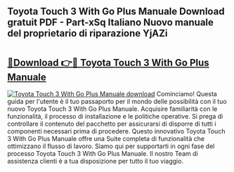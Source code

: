 ## Toyota Touch 3 With Go Plus Manuale Download gratuit PDF - Part-xSq Italiano Nuovo manuale del proprietario di riparazione YjAZi

# <h2><a href="http://dfgagj.blite.top/?on=Toyota+Touch+3+With+Go+Plus+Manuale">🔗Download 👉🔴 Toyota Touch 3 With Go Plus Manuale</a></h2>

[![Toyota Touch 3 With Go Plus Manuale download](https://i.imgur.com/lujVjoI.png)](http://dfgagj.blite.top/?on=Toyota+Touch+3+With+Go+Plus+Manuale)
Cominciamo! Questa guida per l'utente è il tuo passaporto per il mondo delle possibilità con il tuo nuovo Toyota Touch 3 With Go Plus Manuale. Acquisire familiarità con le funzionalità, il processo di installazione e le politiche operative. Si prega di controllare il contenuto del pacchetto per assicurarsi di disporre di tutti i componenti necessari prima di procedere. Questo innovativo Toyota Touch 3 With Go Plus Manuale offre una Suite completa di funzionalità che ottimizzano il flusso di lavoro. Siamo qui per supportarti in ogni fase del processo Toyota Touch 3 With Go Plus Manuale. Il nostro Team di assistenza clienti è a tua disposizione per tutto il tuo viaggio.

